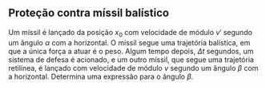 ## Proteção contra míssil balístico
Um míssil é lançado da posição $x_0$ com velocidade de módulo $v'$ segundo um ângulo $\alpha$ com a horizontal. O míssil segue uma trajetória balística, em que a única força a atuar é o peso.
Algum tempo depois, $\Delta t$ segundos, um sistema de defesa é acionado, e um outro míssil, que segue uma trajetória retilínea, é lançado com velocidade de módulo $v$ segundo um ângulo $\beta$ com a horizontal. Determina uma expressão para o ângulo $\beta$. 